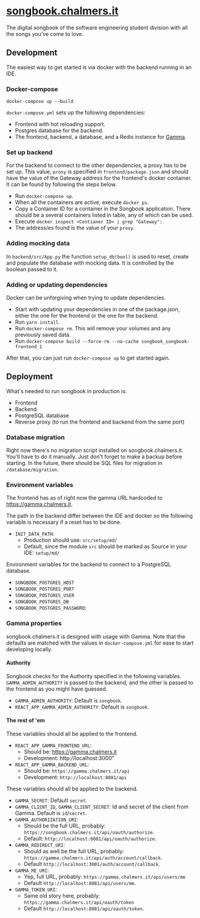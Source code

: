 # [songbook.chalmers.it](https://songbook.chalmers.it)

The digital songbook of the software engineering student division with all the songs you've come to love.

## Development

The easiest way to get started is via docker with the backend running in an IDE.

### Docker-compose
`docker-compose up --build`

`docker-compose.yml` sets up the following dependencies:

* Frontend with hot reloading support.
* Postgres database for the backend.
* The frontend, backend, a database, and a Redis instance for [Gamma](https://github.com/cthit/gamma).

### Set up backend
For the backend to connect to the other dependencies, a proxy has to be set up. 
This value, `proxy` is specified in `frontend/package.json` and should have the value of the Gateway address for the frontend's docker container.
It can be found by following the steps below.

* Run `docker-compose up`.
* When all the containers are active, execute `docker ps`.
* Copy a Container ID for a container in the Songbook application. 
  There should be a several containers listed in table, any of which can be used. 
* Execute `docker inspect <Contianer ID> | grep "Gateway":`.
* The address/es found is the value of your `proxy`.

### Adding mocking data

In `backend/src/App.py` the function `setup_db(bool)` is used to reset, create and populate the database with mocking data.
It is controlled by the boolean passed to it.

### Adding or updating dependencies

Docker can be unforgiving when trying to update dependencies.

* Start with updating your dependencies in one of the package.json, either the one for the frontend or the one for the backend.
* Run `yarn install`.
* Run `docker-compose rm`. This will remove your volumes and any previously saved data.
* Run `docker-compose build --force-rm --no-cache songbook_songbook-frontend_1`

After that, you can just run `docker-compose up` to get started again.

## Deployment
What's needed to run songbook in production is:

- Frontend
- Backend
- PostgreSQL database
- Reverse proxy (to run the frontend and backend from the same port)

### Database migration
Right now there's no migration script installed on songbook.chalmers.it.
You'll have to do it manually. Just don't forget to make a backup before starting.
In the future, there should be SQL files for migration in `/database/migration`.

### Environment variables

The frontend has as of right now the gamma URL hardcoded to https://gamma.chalmers.it.

The path in the backend differ between the IDE and docker so the following variable is necessary if a reset has to be done.  
- `INIT_DATA_PATH`:
  - Production should use: `src/setup/md/`
  - Default, since the module `src` should be marked as Source in your IDE: `setup/md/`

Environment variables for the backend to connect to a PostgreSQL database.
- `SONGBOOK_POSTGRES_HOST`
- `SONGBOOK_POSTGRES_PORT`
- `SONGBOOK_POSTGRES_USER`
- `SONGBOOK_POSTGRES_DB`
- `SONGBOOK_POSTGRES_PASSWORD`: 

### Gamma properties
songbook.chalmers.it is designed with usage with Gamma.
Note that the defaults are matched with the values in `docker-compose.yml` for ease to start developing locally.

#### Authority
Songbook checks for the Authority specified in the following variables.
`GAMMA_ADMIN_AUTHORITY` is passed to the backend, and the other is passed to the frontend as you might have guessed.
- `GAMMA_ADMIN_AUTHORITY`: Default is `songbook`.
- `REACT_APP_GAMMA_ADMIN_AUTHORITY`: Default is `songbook`.

#### The rest of 'em
These variables should all be applied to the frontend.
- `REACT_APP_GAMMA_FRONTEND_URL`:
  - Should be: https://gamma.chalmers.it
  - Development: http://localhost:3000"
- `REACT_APP_GAMMA_BACKEND_URL`:
  - Should be: `https://gamma.chalmers.it/api`
  - Development: `http://localhost:8081/api`


These variables should all be applied to the backend.
- `GAMMA_SECRET`: Default `secret`.
- `GAMMA_CLIENT_ID`, `GAMMA_CLIENT_SECRET`: Id and secret of the client from Gamma. Default is `id`/`secret`.
- `GAMMA_AUTHORIZATION_URI`:
  - Should be the full URL, probably: `https://songbook.chalmers.it/api/oauth/authorize`.
  - Default: `http://localhost:8081/api/oauth/authorize`.
- `GAMMA_REDIRECT_URI`:
  - Should as well be the full URL, probably: `https://gamma.chalmers.it/api/auth/account/callback`.
  - Default `http://localhost:3001/auth/account/callback`.
- `GAMMA_ME_URI`: 
  - Yep, full URL, probably: `https://gamma.chalmers.it/api/users/me`
  - Default `http://localhost:8081/api/users/me`.
- `GAMMA_TOKEN_URI`:
  - Same old story here, probably: `https://gamma.chalmers.it/api/oauth/token`
  - Default `http://localhost:8081/api/oauth/token`.

